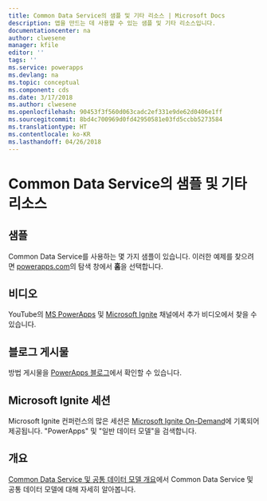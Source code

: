 ```yaml
---
title: Common Data Service의 샘플 및 기타 리소스 | Microsoft Docs
description: 앱을 만드는 데 사용할 수 있는 샘플 및 기타 리소스입니다.
documentationcenter: na
author: clwesene
manager: kfile
editor: ''
tags: ''
ms.service: powerapps
ms.devlang: na
ms.topic: conceptual
ms.component: cds
ms.date: 3/17/2018
ms.author: clwesene
ms.openlocfilehash: 90453f3f560d063cadc2ef331e9de62d0406e1ff
ms.sourcegitcommit: 8bd4c700969d0fd42950581e03fd5ccbb5273584
ms.translationtype: HT
ms.contentlocale: ko-KR
ms.lasthandoff: 04/26/2018
---
```

# <a name="samples-and-other-resources--for-the-common-data-service"></a>Common Data Service의 샘플 및 기타 리소스
## <a name="samples"></a>샘플
Common Data Service를 사용하는 몇 가지 샘플이 있습니다. 이러한 예제를 찾으려면 [powerapps.com](https://web.powerapps.com)의 탐색 창에서 **홈**을 선택합니다.

## <a name="videos"></a>비디오
YouTube의 [MS PowerApps](https://www.youtube.com/channel/UCGfWR2ekfRFckLjev6eQYLg) 및 [Microsoft Ignite](https://www.youtube.com/channel/UCrhJmfAGQ5K81XQ8_od1iTg) 채널에서 추가 비디오에서 찾을 수 있습니다.

## <a name="blog-posts"></a>블로그 게시물
방법 게시물을 [PowerApps 블로그](https://powerapps.microsoft.com/blog/)에서 확인할 수 있습니다.

## <a name="microsoft-ignite-sessions"></a>Microsoft Ignite 세션
Microsoft Ignite 컨퍼런스의 많은 세션은 [Microsoft Ignite On-Demand](https://myignite.microsoft.com/videos)에 기록되어 제공됩니다. "PowerApps" 및 "일반 데이터 모델"을 검색합니다.

## <a name="overview"></a>개요
[Common Data Service 및 공통 데이터 모델 개요](https://docs.microsoft.com/common-data-service/entity-reference/security-model)에서 Common Data Service 및 공통 데이터 모델에 대해 자세히 알아봅니다.

